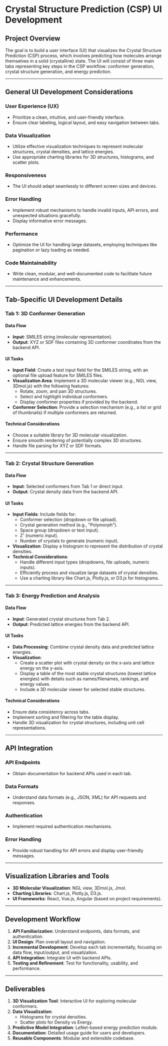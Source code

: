 # Crystal Structure Prediction (CSP) UI Development

## Project Overview
The goal is to build a user interface (UI) that visualizes the Crystal Structure Prediction (CSP) process, which involves predicting how molecules arrange themselves in a solid (crystalline) state. The UI will consist of three main tabs representing key steps in the CSP workflow: conformer generation, crystal structure generation, and energy prediction.

---

## General UI Development Considerations

### User Experience (UX)
- Prioritize a clean, intuitive, and user-friendly interface.
- Ensure clear labeling, logical layout, and easy navigation between tabs.

### Data Visualization
- Utilize effective visualization techniques to represent molecular structures, crystal densities, and lattice energies.
- Use appropriate charting libraries for 3D structures, histograms, and scatter plots.

### Responsiveness
- The UI should adapt seamlessly to different screen sizes and devices.

### Error Handling
- Implement robust mechanisms to handle invalid inputs, API errors, and unexpected situations gracefully.
- Display informative error messages.

### Performance
- Optimize the UI for handling large datasets, employing techniques like pagination or lazy loading as needed.

### Code Maintainability
- Write clean, modular, and well-documented code to facilitate future maintenance and enhancements.

---

## Tab-Specific UI Development Details

### Tab 1: 3D Conformer Generation

#### Data Flow
- **Input**: SMILES string (molecular representation).
- **Output**: XYZ or SDF files containing 3D conformer coordinates from the backend API.

#### UI Tasks
- **Input Field**: Create a text input field for the SMILES string, with an optional file upload feature for SMILES files.
- **Visualization Area**: Implement a 3D molecular viewer (e.g., NGL view, 3Dmol.js) with the following features:
  - Rotate, zoom, and pan 3D structures.
  - Select and highlight individual conformers.
  - Display conformer properties if provided by the backend.
- **Conformer Selection**: Provide a selection mechanism (e.g., a list or grid of thumbnails) if multiple conformers are returned.

#### Technical Considerations
- Choose a suitable library for 3D molecular visualization.
- Ensure smooth rendering of potentially complex 3D structures.
- Handle file parsing for XYZ or SDF formats.

---

### Tab 2: Crystal Structure Generation

#### Data Flow
- **Input**: Selected conformers from Tab 1 or direct input.
- **Output**: Crystal density data from the backend API.

#### UI Tasks
- **Input Fields**: Include fields for:
  - Conformer selection (dropdown or file upload).
  - Crystal generation method (e.g., "Polymorph").
  - Space group (dropdown or text input).
  - Z' (numeric input).
  - Number of crystals to generate (numeric input).
- **Visualization**: Display a histogram to represent the distribution of crystal densities.
- **Technical Considerations**:
  - Handle different input types (dropdowns, file uploads, numeric inputs).
  - Efficiently process and visualize large datasets of crystal densities.
  - Use a charting library like Chart.js, Plotly.js, or D3.js for histograms.

---

### Tab 3: Energy Prediction and Analysis

#### Data Flow
- **Input**: Generated crystal structures from Tab 2.
- **Output**: Predicted lattice energies from the backend API.

#### UI Tasks
- **Data Processing**: Combine crystal density data and predicted lattice energies.
- **Visualization**:
  - Create a scatter plot with crystal density on the x-axis and lattice energy on the y-axis.
  - Display a table of the most stable crystal structures (lowest lattice energies) with details such as names/filenames, rankings, and energy values.
  - Include a 3D molecular viewer for selected stable structures.

#### Technical Considerations
- Ensure data consistency across tabs.
- Implement sorting and filtering for the table display.
- Handle 3D visualization for crystal structures, including unit cell representations.

---

## API Integration

### API Endpoints
- Obtain documentation for backend APIs used in each tab.

### Data Formats
- Understand data formats (e.g., JSON, XML) for API requests and responses.

### Authentication
- Implement required authentication mechanisms.

### Error Handling
- Provide robust handling for API errors and display user-friendly messages.

---

## Visualization Libraries and Tools
- **3D Molecular Visualization**: NGL view, 3Dmol.js, Jmol.
- **Charting Libraries**: Chart.js, Plotly.js, D3.js.
- **UI Frameworks**: React, Vue.js, Angular (based on project requirements).

---

## Development Workflow
1. **API Familiarization**: Understand endpoints, data formats, and authentication.
2. **UI Design**: Plan overall layout and navigation.
3. **Incremental Development**: Develop each tab incrementally, focusing on data flow, input/output, and visualization.
4. **API Integration**: Integrate UI with backend APIs.
5. **Testing and Refinement**: Test for functionality, usability, and performance.

---

## Deliverables
1. **3D Visualization Tool**: Interactive UI for exploring molecular conformers.
2. **Data Visualization**:
   - Histograms for crystal densities.
   - Scatter plots for Density vs Energy.
3. **Predictive Model Integration**: LeNet-based energy prediction module.
4. **Documentation**: Detailed usage guide for users and developers.
5. **Reusable Components**: Modular and extensible codebase.